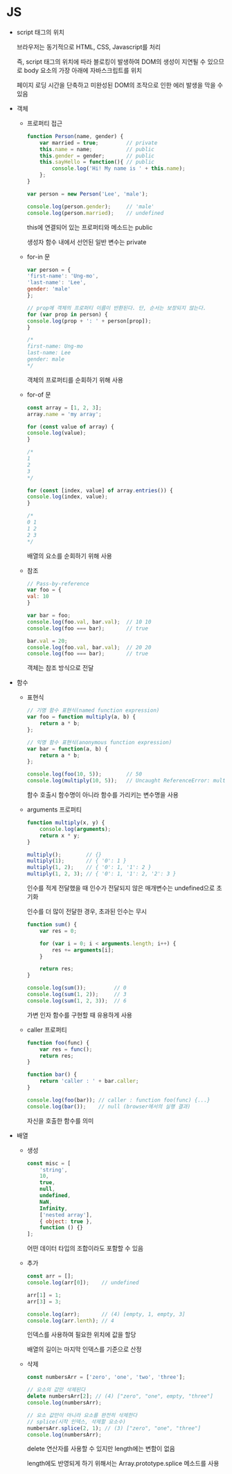# JS

* script 태그의 위치

    브라우저는 동기적으로 HTML, CSS, Javascript를 처리

    즉, script 태그의 위치에 따라 블로킹이 발생하여 DOM의 생성이 지연될 수 있으므로 body 요소의 가장 아래에 자바스크립트를 위치

    페이지 로딩 시간을 단축하고 미완성된 DOM의 조작으로 인한 에러 발생을 막을 수 있음

* 객체

    * 프로퍼티 접근

        ```js
        function Person(name, gender) {
            var married = true;         // private
            this.name = name;           // public
            this.gender = gender;       // public
            this.sayHello = function(){ // public
                console.log('Hi! My name is ' + this.name);
            };
        }

        var person = new Person('Lee', 'male');

        console.log(person.gender);     // 'male'
        console.log(person.married);    // undefined
        ```

        this에 연결되어 있는 프로퍼티와 메소드는 public

        생성자 함수 내에서 선언된 일반 변수는 private

    * for-in 문

        ```js
        var person = {
        'first-name': 'Ung-mo',
        'last-name': 'Lee',
        gender: 'male'
        };

        // prop에 객체의 프로퍼티 이름이 반환된다. 단, 순서는 보장되지 않는다.
        for (var prop in person) {
        console.log(prop + ': ' + person[prop]);
        }

        /*
        first-name: Ung-mo
        last-name: Lee
        gender: male
        */
        ```

        객체의 프로퍼티를 순회하기 위해 사용

    * for-of 문

        ```js
        const array = [1, 2, 3];
        array.name = 'my array';

        for (const value of array) {
        console.log(value);
        }

        /*
        1
        2
        3
        */

        for (const [index, value] of array.entries()) {
        console.log(index, value);
        }

        /*
        0 1
        1 2
        2 3
        */
        ```

        배열의 요소를 순회하기 위해 사용

    * 참조

        ```js
        // Pass-by-reference
        var foo = {
        val: 10
        }

        var bar = foo;
        console.log(foo.val, bar.val);  // 10 10
        console.log(foo === bar);       // true

        bar.val = 20;
        console.log(foo.val, bar.val);  // 20 20
        console.log(foo === bar);       // true
        ```

        객체는 참조 방식으로 전달

* 함수

    * 표현식

        ```js
        // 기명 함수 표현식(named function expression)
        var foo = function multiply(a, b) {
            return a * b;
        };

        // 익명 함수 표현식(anonymous function expression)
        var bar = function(a, b) {
            return a * b;
        };

        console.log(foo(10, 5));        // 50
        console.log(multiply(10, 5));   // Uncaught ReferenceError: multiply is not defined
        ```

        함수 호출시 함수명이 아니라 함수를 가리키는 변수명을 사용

    * arguments 프로퍼티

        ```js
        function multiply(x, y) {
            console.log(arguments);
            return x * y;
        }

        multiply();        // {}
        multiply(1);       // { '0': 1 }
        multiply(1, 2);    // { '0': 1, '1': 2 }
        multiply(1, 2, 3); // { '0': 1, '1': 2, '2': 3 }
        ```

        인수를 적게 전달했을 때 인수가 전달되지 않은 매개변수는 undefined으로 초기화

        인수를 더 많이 전달한 경우, 초과된 인수는 무시

        ```js
        function sum() {
            var res = 0;

            for (var i = 0; i < arguments.length; i++) {
                res += arguments[i];
            }

            return res;
        }

        console.log(sum());         // 0
        console.log(sum(1, 2));     // 3
        console.log(sum(1, 2, 3));  // 6
        ```

        가변 인자 함수를 구현할 때 유용하게 사용

    * caller 프로퍼티

        ```js
        function foo(func) {
            var res = func();
            return res;
        }

        function bar() {
            return 'caller : ' + bar.caller;
        }

        console.log(foo(bar)); // caller : function foo(func) {...}
        console.log(bar());    // null (browser에서의 실행 결과)
        ```

        자신을 호출한 함수를 의미

* 배열

    * 생성

        ```js
        const misc = [
            'string',
            10,
            true,
            null,
            undefined,
            NaN,
            Infinity,
            ['nested array'],
            { object: true },
            function () {}
        ];
        ```

        어떤 데이터 타입의 조합이라도 포함할 수 있음

    * 추가

        ```js
        const arr = [];
        console.log(arr[0]);    // undefined

        arr[1] = 1;
        arr[3] = 3;

        console.log(arr);       // (4) [empty, 1, empty, 3]
        console.log(arr.lenth); // 4
        ```

        인덱스를 사용하여 필요한 위치에 값을 할당

        배열의 길이는 마지막 인덱스를 기준으로 산정

    * 삭제

        ```js
        const numbersArr = ['zero', 'one', 'two', 'three'];

        // 요소의 값만 삭제된다
        delete numbersArr[2]; // (4) ["zero", "one", empty, "three"]
        console.log(numbersArr);

        // 요소 값만이 아니라 요소를 완전히 삭제한다
        // splice(시작 인덱스, 삭제할 요소수)
        numbersArr.splice(2, 1); // (3) ["zero", "one", "three"]
        console.log(numbersArr);
        ```

        delete 연산자를 사용할 수 있지만 length에는 변함이 없음

        length에도 반영되게 하기 위해서는 Array.prototype.splice 메소드를 사용